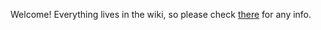 Welcome! Everything lives in the wiki, so please check [there](https://github.com/openaq/city-aq/wiki) for any info.
